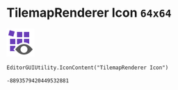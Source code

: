 # TilemapRenderer Icon `64x64`
<img src="/img/TilemapRenderer%20Icon.png" width=64 height=64>

``` CSharp
EditorGUIUtility.IconContent("TilemapRenderer Icon")
```
```
-8893579420449532881
```
